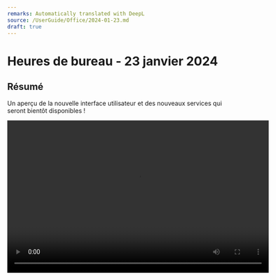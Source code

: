 ```yaml
---
remarks: Automatically translated with DeepL
source: /UserGuide/Office/2024-01-23.md
draft: true
---
```


# Heures de bureau - 23 janvier 2024

## Résumé

Un aperçu de la nouvelle interface utilisateur et des nouveaux services qui seront bientôt disponibles !

<video width="600" height="350" controls>
    <source src="/api/media/new-ui.mp4" type="video/mp4">
    Votre navigateur ne prend pas en charge la balise vidéo.
</video>
